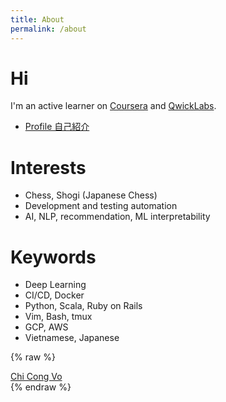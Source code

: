 ```yaml
---
title: About
permalink: /about
---
```


# Hi

I'm an active learner on [Coursera](http://bit.ly/vcc-coursera)
and [QwickLabs](http://bit.ly/vcc-quests).

- [Profile 自己紹介](http://bit.ly/vochicong)

# Interests

- Chess, Shogi (Japanese Chess)
- Development and testing automation
- AI, NLP, recommendation, ML interpretability

# Keywords

- Deep Learning
- CI/CD, Docker
- Python, Scala, Ruby on Rails
- Vim, Bash, tmux
- GCP, AWS
- Vietnamese, Japanese

{% raw %}
<script type="text/javascript" src="https://platform.linkedin.com/badges/js/profile.js" async defer></script>
<div class="LI-profile-badge"  data-version="v1" data-size="large" data-locale="en_US" data-type="horizontal" data-theme="light" data-vanity="vochicong"><a class="LI-simple-link" href='https://jp.linkedin.com/in/vochicong?trk=profile-badge'>Chi Cong Vo</a></div>
{% endraw %}
